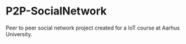 # P2P-SocialNetwork
Peer to peer social network project created for a IoT course at Aarhus University.
